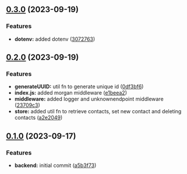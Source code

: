 ## [0.3.0](https://github.com/zhid0399123/fullstack-open-exercises-backend/compare/0.2.0...0.3.0) (2023-09-19)


### Features

* **dotenv:** added dotenv ([3072763](https://github.com/zhid0399123/fullstack-open-exercises-backend/commit/307276358d20f57baa1c98bdb8bf54cb35f3cb29))

## [0.2.0](https://github.com/zhid0399123/fullstack-open-exercises-backend/compare/0.1.0...0.2.0) (2023-09-19)


### Features

* **generateUUID:** util fn to generate unique id ([0df3bf6](https://github.com/zhid0399123/fullstack-open-exercises-backend/commit/0df3bf658f03511a20db9672eada3b30e32f3733))
* **index.js:** added morgan middleware ([e1beea2](https://github.com/zhid0399123/fullstack-open-exercises-backend/commit/e1beea2786a423b3ef18677d4e3255d7ae54d479))
* **middleware:** added logger and unknownendpoint middleware ([23709c3](https://github.com/zhid0399123/fullstack-open-exercises-backend/commit/23709c37ef6e2babdb12fab1ce5e4008d1fda296))
* **store:** added util fn to retrieve contacts, set new contact and deleting contacts ([a2e2049](https://github.com/zhid0399123/fullstack-open-exercises-backend/commit/a2e2049e2bc4f087600a270f67985177cd669c10))

## [0.1.0](https://github.com/zhid0399123/fullstack-open-exercises-backend/compare/a5b3f73c810cc75a8fa9dad01e920eb18d7b0d42...0.1.0) (2023-09-17)


### Features

* **backend:** initial commit ([a5b3f73](https://github.com/zhid0399123/fullstack-open-exercises-backend/commit/a5b3f73c810cc75a8fa9dad01e920eb18d7b0d42))

